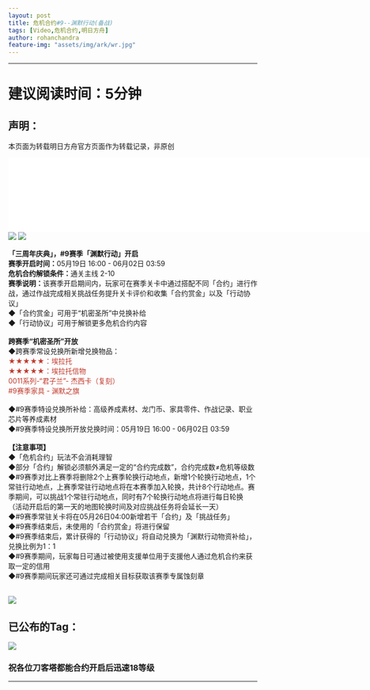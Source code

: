 ```yaml
---
layout: post
title: 危机合约#9--渊默行动(备战)
tags: [Video,危机合约,明日方舟]
author: rohanchandra
feature-img: "assets/img/ark/wr.jpg"
---
```


---
# 建议阅读时间：5分钟
## 声明：
本页面为转载明日方舟官方页面作为转载记录，非原创  
<iframe src="//player.bilibili.com/player.html?aid=384015832&bvid=BV1vZ4y1a7Be&cid=721374515&page=2" scrolling="no" border="0" width=1280 height=auto frameborder="no" framespacing="0" allowfullscreen="true"> </iframe>
<img src="https://lingasdj.github.io/Ling-Blog/assets/img/ark/wr.jpg">
<img src="https://lingasdj.github.io/Ling-Blog/assets/img/ark/wrnalt.jpg">
<p><strong>
「三周年庆典」，#9赛季「渊默行动」开启</strong><br><strong>赛季开启时间：</strong>05月19日 16:00 - 06月02日 03:59<br><strong>危机合约解锁条件：</strong>通关主线 2-10<br><strong>赛季说明：</strong>该赛季开启期间内，玩家可在赛季关卡中通过搭配不同「合约」进行作战，通过作战完成相关挑战任务提升关卡评价和收集「合约赏金」以及「行动协议」<br>◆「合约赏金」可用于“机密圣所”中兑换补给<br>◆「行动协议」可用于解锁更多危机合约内容<br><br><strong>跨赛季“机密圣所”开放</strong><br>◆跨赛季常设兑换所新增兑换物品： <br><span style="color:#c0392b">★★★★★：埃拉托</span><br><span style="color:#c0392b">★★★★★：埃拉托信物</span><br><span style="color:#c0392b">0011系列-“君子兰”- 杰西卡（复刻）</span><br><span style="color:#c0392b">#9赛季家具 - 渊默之旗</span><br><br>◆#9赛季特设兑换所补给：高级养成素材、龙门币、家具零件、作战记录、职业芯片等养成素材<br>◆#9赛季特设兑换所开放兑换时间：05月19日 16:00 - 06月02日 03:59<br><br><strong>【注意事项】</strong><br>◆「危机合约」玩法不会消耗理智<br>◆部分「合约」解锁必须额外满足一定的“合约完成数”，合约完成数≠危机等级数<br>◆#9赛季对比上赛季将删除2个上赛季轮换行动地点，新增1个轮换行动地点，1个常驻行动地点，上赛季常驻行动地点将在本赛季加入轮换，共计8个行动地点。赛季期间，可以挑战1个常驻行动地点，同时有7个轮换行动地点将进行每日轮换<br>（活动开启后的第一天的地图轮换时间及对应挑战任务将会延长一天）<br>◆#9赛季常驻关卡将在05月26日04:00新增若干「合约」及「挑战任务」<br>◆#9赛季结束后，未使用的「合约赏金」将进行保留<br>◆#9赛季结束后，累计获得的「行动协议」将自动兑换为「渊默行动物资补给」，兑换比例为1：1<br>◆#9赛季期间，玩家每日可通过被使用支援单位用于支援他人通过危机合约来获取一定的信用<br>◆#9赛季期间玩家还可通过完成相关目标获取该赛季专属蚀刻章<br><br></p> 
<img src="https://lingasdj.github.io/Ling-Blog/assets/img/ark/wrnskz.jpg">

## 已公布的Tag：
<img src="https://lingasdj.github.io/Ling-Blog/assets/img/ark/wrntag.jpg">

### 祝各位刀客塔都能合约开启后迅速18等级
---

